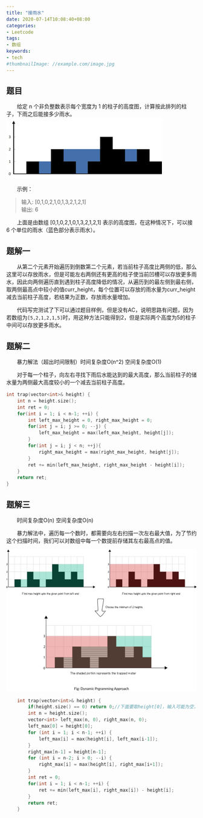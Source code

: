 ```yaml
---
title: "接雨水"
date: 2020-07-14T10:08:40+08:00
categories:
- Leetcode
tags:
- 数组
keywords:
- tech
#thumbnailImage: //example.com/image.jpg
---
```


<!--more-->
## 题目
　　给定 n 个非负整数表示每个宽度为 1 的柱子的高度图，计算按此排列的柱子，下雨之后能接多少雨水。
![题目](/Leetcode/042/题目.png)

　　示例：
> 输入: [0,1,0,2,1,0,1,3,2,1,2,1]  
> 输出: 6

　　上面是由数组 [0,1,0,2,1,0,1,3,2,1,2,1] 表示的高度图，在这种情况下，可以接 6 个单位的雨水（蓝色部分表示雨水）。

## 题解一
　　从第二个元素开始遍历到倒数第二个元素，若当前柱子高度比两侧的低，那么这里可以存放雨水，但是可能左右两侧还有更高的柱子使当前凹槽可以存放更多雨水，因此向两侧遍历直到遇到柱子高度降低的情况，从遍历到的最左侧到最右侧，取两侧最高点中较小的值curr_height，每个位置可以存放的雨水量为curr_height减去当前柱子高度，若结果为正数，存放雨水量增加。

　　代码写完测试了下可以通过题目样例，但是没有AC，说明思路有问题，因为若数组为`[5,2,1,2,1,5]`时，用这种方法只能得到2，但是实际两个高度为5的柱子中间可以存放更多雨水。

## 题解二
　　暴力解法（超出时间限制）时间复杂度O(n^2) 空间复杂度O(1)

　　对于每一个柱子，向左右寻找下雨后水能达到的最大高度，那么当前柱子的储水量为两侧最大高度较小的一个减去当前柱子高度。

```cpp
int trap(vector<int>& height) {
    int n = height.size();
    int ret = 0;
    for(int i = 1; i < n-1; ++i) {
        int left_max_height = 0, right_max_height = 0;
        for(int j = i; j >= 0; --j) {
            left_max_height = max(left_max_height, height[j]);
        }
        for(int j = i; j < n; ++j){
            right_max_height = max(right_max_height, height[j]);
        }
        ret += min(left_max_height, right_max_height - height[i]);
    }
    return ret;
}
```

## 题解三
　　时间复杂度O(n) 空间复杂度O(n)

　　暴力解法中，遍历每一个数时，都需要向左右扫描一次左右最大值，为了节约这个扫描时间，我们可以对数组中每一个数提前存储其左右最高点的值。

![动态编程](/Leetcode/042/动态编程.png)

```cpp
    int trap(vector<int>& height) {
        if(height.size() == 0) return 0;//下面要取height[0]，输入可能为空，所以先判断
        int n = height.size();
        vector<int> left_max(n, 0), right_max(n, 0);
        left_max[0] = height[0];
        for (int i = 1; i < n-1; ++i) {
            left_max[i] = max(height[i], left_max[i-1]);
        }
        right_max[n-1] = height[n-1];
        for (int i = n-2; i > 0; --i) {
            right_max[i] = max(height[i], right_max[i+1]);
        }
        int ret = 0;
        for(int i = 1; i < n-1; ++i) {
            ret += min(left_max[i], right_max[i]) - height[i];
        }
        return ret;
    }
```
